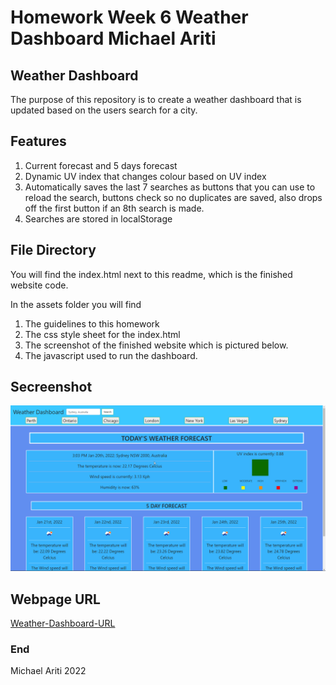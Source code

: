 # Homework Week 6 Weather Dashboard Michael Ariti

## Weather Dashboard

The purpose of this repository is to create a weather dashboard that is updated based on the users search for a city.

## Features

1. Current forecast and 5 days forecast
2. Dynamic UV index that changes colour based on UV index
3. Automatically saves the last 7 searches as buttons that you can use to reload the search, buttons check so no duplicates are saved, also drops off the first button if an 8th search is made.
4. Searches are stored in localStorage

## File Directory

You will find the index.html next to this readme, which is the finished website code.

In the assets folder you will find 
1. The guidelines to this homework
2. The css style sheet for the index.html
3. The screenshot of the finished website which is pictured below.
4. The javascript used to run the dashboard.

## Secreenshot

![Coding-Quiz-Screenshot](./Assets/images/weatherDashScreenshot.png)

## Webpage URL
[Weather-Dashboard-URL](https://michaelfellas.github.io/Weather-Dashboard/)

### End

Michael Ariti 2022